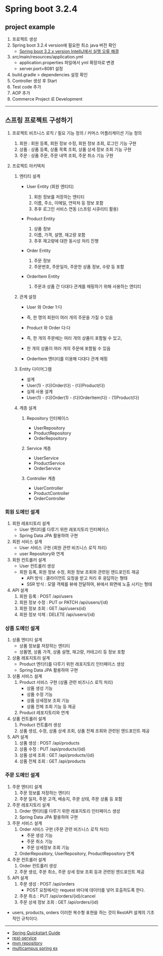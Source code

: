 # Spring boot 3.2.4 
## project example

1. 프로젝트 생성
2. Spring boot 3.2.4 version에 필요한 최소 java 버전 확인
   - [Spring boot 3.2.x version IntelliJ에서 실행 오류 해결](https://lifere.tistory.com/entry/Spring-boot-32x-version-IntelliJ%EC%97%90%EC%84%9C-%EC%8B%A4%ED%96%89-%EC%98%A4%EB%A5%98-%ED%95%B4%EA%B2%B0)
3. src/main/resources/application.yml
   - application.properties 파일에서 yml 확장자로 변경
   - server.port=8081 설정
4. build.gradle > dependencies 설정 확인
5. Controller 생성 후 Start
6. Test code 추가
7. AOP 추가
8. Commerce Project 로 Development

---
## 스프링 프로젝트 구성하기
1. 프로젝트 비즈니스 로직 / 필요 기능 정의 / 커머스 어플리케이션 기능 정의
   1. 회원 : 회원 등록, 회원 정보 수정, 회원 정보 조회, 로그인 기능 구현
   2. 상품 : 상품 등록, 상품 목록 조회, 상품 상세 정보 조회 기능 구현
   3. 주문 : 상품 주문, 주문 내역 조회, 주문 취소 기능 구현

2. 프로젝트 아키텍처
   1. 엔티티 설계
      - User Entity (회원 엔티티)
        1. 회원 정보를 저장하는 엔티티
        2. 이름, 주소, 이메일, 연락처 등 정보 포함
        3. 추후 로그인 서비스 연동 (스프링 시큐리티 활용)

      - Product Entity
        1. 상품 정보
        2. 이름, 가격, 설명, 재고량 포함
        3. 추후 재고량에 대한 동시성 처리 진행

      - Order Entity
        1. 주문 정보
        2. 주문번호, 주문일자, 주문한 상품 정보, 수량 등 포함

      - OrderItem Entity
        1. 주문과 상품 간 다대다 관계를 매핑하기 위해 사용하는 엔티티

   2. 관계 설정
      - User 와 Order 1:다
      - 즉, 한 명의 회원이 여러 개의 주문을 가질 수 있음

      - Product 와 Order 다:다
      - 즉, 한 개의 주문에는 여러 개의 상품이 포함될 수 있고,
      - 한 개의 상품이 여러 개의 주문에 포함될 수 있음
      - OrderItem 엔티티를 이용해 다대다 관계 매핑

   3. Entity 다이어그램
      - 설계
      - User(1) - (다)Order(다) - (다)Product(다)
      - 실제 사용 설계
      - User(1) - (다)Order(1) - (다)OrderItem(다) - (1)Product(다)

   3. 계층 설계

      1. Repository 인터페이스
         - UserRepository
         - ProductRepository
         - OrderRepository

      2. Service 계층
         - UserService
         - ProductService
         - OrderService

      3. Controller 계층
         - UserController
         - ProductController
         - OrderController

### 회원 도메인 설계
1. 회원 레포티토리 설계
   - User 엔티티를 다루기 위한 레포지토리 인터페이스
   - Spring Data JPA 활용하여 구현
2. 회원 서비스 설계
   - User 서비스 구현 (회원 관련 비즈니스 로직 처리)
   - user Repository와 연계
3. 회원 컨트롤러 설계
   - User 컨트롤러 생성
   - 회원 등록, 회원 정보 수정, 회원 정보 조회와 관련된 엔드포인트 제공
     - API 방식 : 클라이언트 요청을 받고 처리 후 응답하는 형태
     - SSR 방식 : 모델 객체를 뷰에 전달하여, 뷰에서 화면에 노출 시키는 형태
4. API 설계
   1. 회원 등록 : POST /api/users
   2. 회원 정보 수정 : PUT or PATCH /api/users/{id}
   3. 회원 정보 조회 : GET /api/users{id}
   4. 회원 정보 삭제 : DELETE /api/users/{id}

### 상품 도메인 설계
1. 상품 엔티티 설계
   - 상품 정보를 저장하는 엔티티
   - 상품명, 상품 가격, 상품 설명, 재고량, 카테고리 등 정보 포함
2. 상품 레포지토리 설계
   - Product 엔티티를 다루기 위한 레포지토리 인터페이스 생성
   - Spring Data JPA 활용하여 구현
3. 상품 서비스 설계
   1. Product 서비스 구현 (상품 관련 비즈니스 로직 처리)
      - 상품 생성 기능
      - 상품 수정 기능
      - 상품 상세정보 조회 기능
      - 상품 전체 조회 기능 등 제공
   2. Product 레포지토리와 연계
4. 상품 컨트롤러 설계
   1. Product 컨트롤러 생성
   2. 상품 생성, 수정, 상품 상세 조회, 상품 전체 조회와 관련된 엔드포인트 제공
5. API 설계
   1. 상품 생성 : POST /api/products
   2. 상품 수정 : PUT /api/products/{id}
   3. 상품 상세 조회 : GET /api/products/{id}
   4. 상품 전체 조회 : GET /api/products

### 주문 도메인 설계
1. 주문 엔티티 설계
   1. 주문 정보를 저장하는 엔티티
   2. 주문 일자, 주문 고객, 배송지, 주문 상태, 주문 상품 등 포함
2. 주문 레포지토리 설계
   1. Order 엔티티를 다루기 위한 레포지토리 인터페이스 생성
   2. Spring Data JPA 활용하여 구현
3. 주문 서비스 설계
   1. Order 서비스 구현 (주문 관련 비즈니스 로직 처리)
      - 주문 생성 기능
      - 주문 취소 기능
      - 주문 상세정보 조회 기능
   2. OrderRepository, UserRepository, ProductRepository 연계
4. 주문 컨트롤러 설계
   1. Order 컨트롤러 생성
   2. 주문 생성, 주문 취소, 주문 상세 정보 조회 등과 관련된 엔드포인트 제공
5. API 설계
   1. 주문 생성 : POST /api/orders
      - POST 요청에서는 request 바디에 데이터를 넣어 호출하도록 한다.
   2. 주문 취소 : PUT /api/orders/{id}/cancel
   3. 주문 상세 정보 조회 : GET /api/orders/{id}


- users, products, orders 이러한 복수형 표현을 하는 것이 RestAPI 설계의 기초적인 규칙이다.


   
---
- [Spring Quickstart Guide](https://spring.io/quickstart)
- [rest-service](https://spring.io/guides/gs/rest-service)
- [mvn repository](https://mvnrepository.com/)
- [multicampus spring ex](https://github.com/spring-kang/spring-basic)
